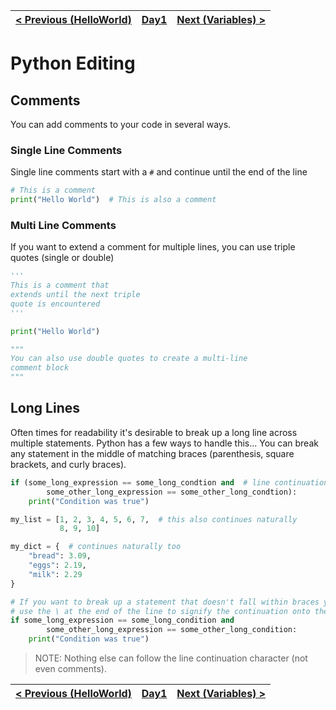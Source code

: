 | [< Previous (HelloWorld)](HelloWorld.md) | [Day1](../README.md) | [Next (Variables) > ](Variables.md) |
|------------------------------------------|----------------------|-------------------------------------|

# Python Editing

## Comments

You can add comments to your code in several ways.

### Single Line Comments

Single line comments start with a `#` and continue until the end of the line

```python
# This is a comment
print("Hello World")  # This is also a comment
```

### Multi Line Comments

If you want to extend a comment for multiple lines, you can use triple quotes (single or double)

```python
'''
This is a comment that
extends until the next triple
quote is encountered
'''

print("Hello World")

"""
You can also use double quotes to create a multi-line
comment block
"""
```

## Long Lines

Often times for readability it's desirable to break up a long line across multiple statements.
Python has a few ways to handle this... You can break any statement in the middle of matching
braces (parenthesis, square brackets, and curly braces).

```python
if (some_long_expression == some_long_condtion and  # line continuation automatic
        some_other_long_expression == some_other_long_condtion):
    print("Condition was true")

my_list = [1, 2, 3, 4, 5, 6, 7,  # this also continues naturally
           8, 9, 10]

my_dict = {  # continues naturally too
    "bread": 3.09,
    "eggs": 2.19,
    "milk": 2.29
}

# If you want to break up a statement that doesn't fall within braces you can
# use the \ at the end of the line to signify the continuation onto the next line
if some_long_expression == some_long_condition and
        some_other_long_expression == some_other_long_condition:
    print("Condition was true")
```

> NOTE: Nothing else can follow the line continuation character (not even comments).

| [< Previous (HelloWorld)](HelloWorld.md) | [Day1](../README.md) | [Next (Variables) > ](Variables.md) |
|------------------------------------------|----------------------|-------------------------------------|
